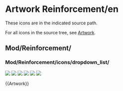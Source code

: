 # Artwork Reinforcement/en

 

These icons are in the indicated source path.

For all icons in the source tree, see [Artwork](Artwork.md).

## Mod/Reinforcement/

### Mod/Reinforcement/icons/dropdown\_list/

![](images/Arch_Rebar_Straight.svg ) ![](images/Arch_Rebar_UShape.svg ) ![](images/Arch_Rebar_LShape.svg ) ![](images/Arch_Rebar_BentShape.svg ) ![](images/Arch_Rebar_Stirrup.svg ) ![](images/Arch_Rebar_Helical.svg )


{{Artwork}}

